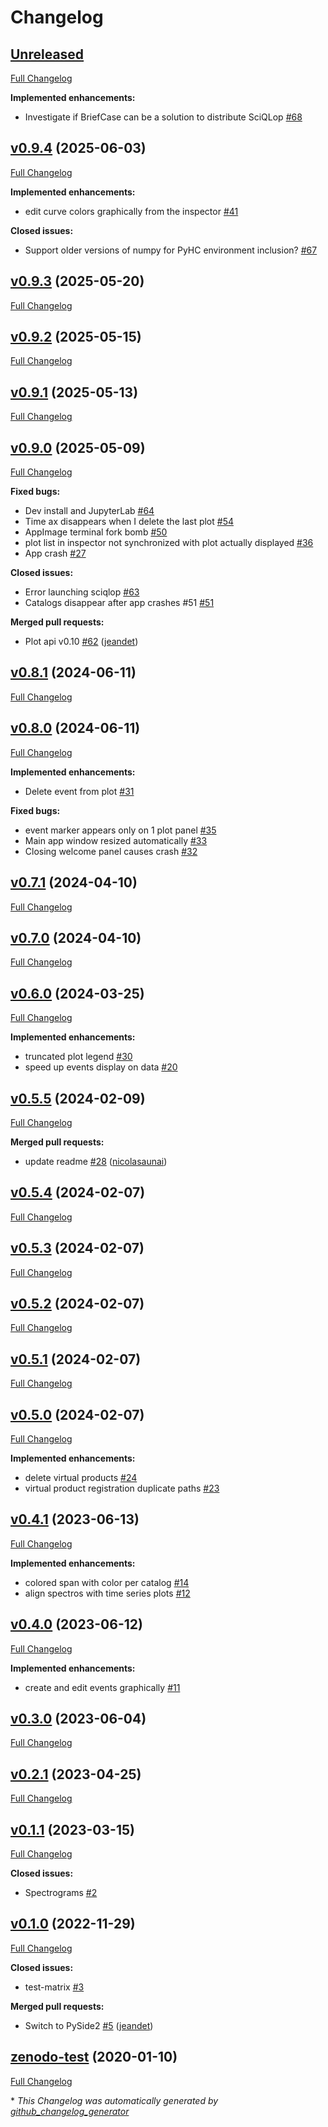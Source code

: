# Changelog

## [Unreleased](https://github.com/SciQlop/SciQLop/tree/HEAD)

[Full Changelog](https://github.com/SciQlop/SciQLop/compare/v0.9.4...HEAD)

**Implemented enhancements:**

- Investigate if BriefCase can be a solution to distribute SciQLop [\#68](https://github.com/SciQLop/SciQLop/issues/68)

## [v0.9.4](https://github.com/SciQlop/SciQLop/tree/v0.9.4) (2025-06-03)

[Full Changelog](https://github.com/SciQlop/SciQLop/compare/v0.9.3...v0.9.4)

**Implemented enhancements:**

- edit curve colors graphically from the inspector [\#41](https://github.com/SciQLop/SciQLop/issues/41)

**Closed issues:**

- Support older versions of numpy for PyHC environment inclusion? [\#67](https://github.com/SciQLop/SciQLop/issues/67)

## [v0.9.3](https://github.com/SciQlop/SciQLop/tree/v0.9.3) (2025-05-20)

[Full Changelog](https://github.com/SciQlop/SciQLop/compare/v0.9.2...v0.9.3)

## [v0.9.2](https://github.com/SciQlop/SciQLop/tree/v0.9.2) (2025-05-15)

[Full Changelog](https://github.com/SciQlop/SciQLop/compare/v0.9.1...v0.9.2)

## [v0.9.1](https://github.com/SciQlop/SciQLop/tree/v0.9.1) (2025-05-13)

[Full Changelog](https://github.com/SciQlop/SciQLop/compare/v0.9.0...v0.9.1)

## [v0.9.0](https://github.com/SciQlop/SciQLop/tree/v0.9.0) (2025-05-09)

[Full Changelog](https://github.com/SciQlop/SciQLop/compare/v0.8.1...v0.9.0)

**Fixed bugs:**

- Dev install and JupyterLab [\#64](https://github.com/SciQLop/SciQLop/issues/64)
- Time ax disappears when I delete the last plot [\#54](https://github.com/SciQLop/SciQLop/issues/54)
- AppImage terminal fork bomb [\#50](https://github.com/SciQLop/SciQLop/issues/50)
- plot list in inspector not synchronized with plot actually displayed  [\#36](https://github.com/SciQLop/SciQLop/issues/36)
- App crash [\#27](https://github.com/SciQLop/SciQLop/issues/27)

**Closed issues:**

- Error launching sciqlop [\#63](https://github.com/SciQLop/SciQLop/issues/63)
- Catalogs disappear after app crashes \#51 [\#51](https://github.com/SciQLop/SciQLop/issues/51)

**Merged pull requests:**

- Plot api v0.10 [\#62](https://github.com/SciQLop/SciQLop/pull/62) ([jeandet](https://github.com/jeandet))

## [v0.8.1](https://github.com/SciQlop/SciQLop/tree/v0.8.1) (2024-06-11)

[Full Changelog](https://github.com/SciQlop/SciQLop/compare/v0.8.0...v0.8.1)

## [v0.8.0](https://github.com/SciQlop/SciQLop/tree/v0.8.0) (2024-06-11)

[Full Changelog](https://github.com/SciQlop/SciQLop/compare/v0.7.1...v0.8.0)

**Implemented enhancements:**

- Delete event from plot [\#31](https://github.com/SciQLop/SciQLop/issues/31)

**Fixed bugs:**

- event marker appears only on 1 plot panel [\#35](https://github.com/SciQLop/SciQLop/issues/35)
- Main app window resized automatically [\#33](https://github.com/SciQLop/SciQLop/issues/33)
- Closing welcome panel causes crash [\#32](https://github.com/SciQLop/SciQLop/issues/32)

## [v0.7.1](https://github.com/SciQlop/SciQLop/tree/v0.7.1) (2024-04-10)

[Full Changelog](https://github.com/SciQlop/SciQLop/compare/v0.7.0...v0.7.1)

## [v0.7.0](https://github.com/SciQlop/SciQLop/tree/v0.7.0) (2024-04-10)

[Full Changelog](https://github.com/SciQlop/SciQLop/compare/v0.6.0...v0.7.0)

## [v0.6.0](https://github.com/SciQlop/SciQLop/tree/v0.6.0) (2024-03-25)

[Full Changelog](https://github.com/SciQlop/SciQLop/compare/v0.5.5...v0.6.0)

**Implemented enhancements:**

- truncated plot legend  [\#30](https://github.com/SciQLop/SciQLop/issues/30)
- speed up events display on data [\#20](https://github.com/SciQLop/SciQLop/issues/20)

## [v0.5.5](https://github.com/SciQlop/SciQLop/tree/v0.5.5) (2024-02-09)

[Full Changelog](https://github.com/SciQlop/SciQLop/compare/v0.5.4...v0.5.5)

**Merged pull requests:**

- update readme [\#28](https://github.com/SciQLop/SciQLop/pull/28) ([nicolasaunai](https://github.com/nicolasaunai))

## [v0.5.4](https://github.com/SciQlop/SciQLop/tree/v0.5.4) (2024-02-07)

[Full Changelog](https://github.com/SciQlop/SciQLop/compare/v0.5.3...v0.5.4)

## [v0.5.3](https://github.com/SciQlop/SciQLop/tree/v0.5.3) (2024-02-07)

[Full Changelog](https://github.com/SciQlop/SciQLop/compare/v0.5.2...v0.5.3)

## [v0.5.2](https://github.com/SciQlop/SciQLop/tree/v0.5.2) (2024-02-07)

[Full Changelog](https://github.com/SciQlop/SciQLop/compare/v0.5.1...v0.5.2)

## [v0.5.1](https://github.com/SciQlop/SciQLop/tree/v0.5.1) (2024-02-07)

[Full Changelog](https://github.com/SciQlop/SciQLop/compare/v0.5.0...v0.5.1)

## [v0.5.0](https://github.com/SciQlop/SciQLop/tree/v0.5.0) (2024-02-07)

[Full Changelog](https://github.com/SciQlop/SciQLop/compare/v0.4.1...v0.5.0)

**Implemented enhancements:**

- delete virtual products  [\#24](https://github.com/SciQLop/SciQLop/issues/24)
- virtual product registration duplicate paths [\#23](https://github.com/SciQLop/SciQLop/issues/23)

## [v0.4.1](https://github.com/SciQlop/SciQLop/tree/v0.4.1) (2023-06-13)

[Full Changelog](https://github.com/SciQlop/SciQLop/compare/v0.4.0...v0.4.1)

**Implemented enhancements:**

- colored span with color per catalog [\#14](https://github.com/SciQLop/SciQLop/issues/14)
- align spectros with time series plots [\#12](https://github.com/SciQLop/SciQLop/issues/12)

## [v0.4.0](https://github.com/SciQlop/SciQLop/tree/v0.4.0) (2023-06-12)

[Full Changelog](https://github.com/SciQlop/SciQLop/compare/v0.3.0...v0.4.0)

**Implemented enhancements:**

- create and edit events graphically [\#11](https://github.com/SciQLop/SciQLop/issues/11)

## [v0.3.0](https://github.com/SciQlop/SciQLop/tree/v0.3.0) (2023-06-04)

[Full Changelog](https://github.com/SciQlop/SciQLop/compare/v0.2.1...v0.3.0)

## [v0.2.1](https://github.com/SciQlop/SciQLop/tree/v0.2.1) (2023-04-25)

[Full Changelog](https://github.com/SciQlop/SciQLop/compare/v0.1.1...v0.2.1)

## [v0.1.1](https://github.com/SciQlop/SciQLop/tree/v0.1.1) (2023-03-15)

[Full Changelog](https://github.com/SciQlop/SciQLop/compare/v0.1.0...v0.1.1)

**Closed issues:**

- Spectrograms [\#2](https://github.com/SciQLop/SciQLop/issues/2)

## [v0.1.0](https://github.com/SciQlop/SciQLop/tree/v0.1.0) (2022-11-29)

[Full Changelog](https://github.com/SciQlop/SciQLop/compare/zenodo-test...v0.1.0)

**Closed issues:**

- test-matrix [\#3](https://github.com/SciQLop/SciQLop/issues/3)

**Merged pull requests:**

- Switch to PySide2 [\#5](https://github.com/SciQLop/SciQLop/pull/5) ([jeandet](https://github.com/jeandet))

## [zenodo-test](https://github.com/SciQlop/SciQLop/tree/zenodo-test) (2020-01-10)

[Full Changelog](https://github.com/SciQlop/SciQLop/compare/5cbbc595e8f3bc4044e55c3ff967e6a4178f5b4d...zenodo-test)



\* *This Changelog was automatically generated by [github_changelog_generator](https://github.com/github-changelog-generator/github-changelog-generator)*
